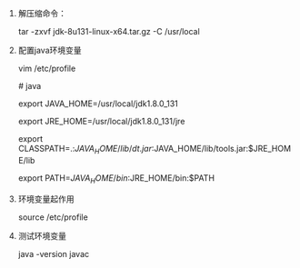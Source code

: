 1. 解压缩命令：

    tar  -zxvf jdk-8u131-linux-x64.tar.gz  -C /usr/local

2. 配置java环境变量

    vim /etc/profile

    \# java

    export JAVA_HOME=/usr/local/jdk1.8.0_131

    export JRE_HOME=/usr/local/jdk1.8.0_131/jre

    export CLASSPATH=.:$JAVA_HOME/lib/dt.jar:$JAVA_HOME/lib/tools.jar:$JRE_HOME/lib

    export PATH=$JAVA_HOME/bin:$JRE_HOME/bin:$PATH

3. 环境变量起作用

    source /etc/profile

4. 测试环境变量

    java -version   javac